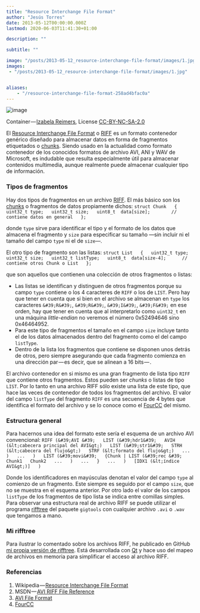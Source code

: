 ```yaml
---
title: "Resource Interchange File Format"
author: "Jesús Torres"
date: 2013-05-12T00:00:00.000Z
lastmod: 2020-06-03T11:41:30+01:00

description: ""

subtitle: ""

image: "/posts/2013-05-12_resource-interchange-file-format/images/1.jpg" 
images:
 - "/posts/2013-05-12_resource-interchange-file-format/images/1.jpg" 


aliases:
    - "/resource-interchange-file-format-258ad4bfac0a"
---
```


![image](/posts/2013-05-12_resource-interchange-file-format/images/1.jpg)

Container — [Izabela Reimers](https://www.flickr.com/photos/33280166@N02/5354725682/), License [CC-BY-NC-SA-2.0](https://creativecommons.org/licenses/by-nc-sa/2.0/)

El [Resource Interchange File Format](http://en.wikipedia.org/wiki/Resource_Interchange_File_Format) o [RIFF](http://en.wikipedia.org/wiki/Resource_Interchange_File_Format) es un formato contenedor genérico diseñado para almacenar datos en forma de fragmentos etiquetados o [chunks](http://en.wikipedia.org/wiki/Chunk_%28information%29). Siendo usado en la actualidad como formato contenedor de los conocidos formatos de archivo AVI, ANI y WAV de Microsoft, es indudable que resulta especialmente útil para almacenar contenidos multimedia, aunque realmente puede almacenar cualquier tipo de información.

### Tipos de fragmentos

Hay dos tipos de fragmentos en un archivo [RIFF](http://en.wikipedia.org/wiki/Resource_Interchange_File_Format). El más básico son los [chunks](http://en.wikipedia.org/wiki/Chunk_%28information%29) o fragmentos de datos propiamente dichos:
``struct Chunk  
{  
    uint32_t type;  
    uint32_t size;  
    uint8_t  data[size];        // contiene datos en general  
};``

donde `type` sirve para identificar el tipo y el formato de los datos que almacena el fragmento y `size` para especificar su tamaño —sin incluir ni el tamaño del campo `type` ni el de `size`—.

El otro tipo de fragmento son las listas:
``struct List  
{  
    uint32_t type;  
    uint32_t size;  
    uint32_t listType;  
    uint8_t  data[size-4];      // contiene otros Chunk o List  
};``

que son aquellos que contienen una colección de otros fragmentos o listas:

*   Las listas se identifican y distinguen de otros fragmentos porque su campo `type` contiene o los 4 caracteres de `RIFF` o los de `LIST`. Pero hay que tener en cuenta que si bien en el archivo se almacenan en `type` los caracteres `&#39;R&#39;`, `&#39;R&#39;`, `&#39;I&#39;`, `&#39;F&#39;` en ese orden, hay que tener en cuenta que al interpretarlo como `uint32_t` en una máquina _little-endian_ no veremos el número 0x52494646 sino 0x46464952.
*   Para este tipo de fragmentos el tamaño en el campo `size` incluye tanto el de los datos almacenados dentro del fragmento como el del campo `listType`.
*   Dentro de la lista los fragmentos que contiene se disponen unos detrás de otros, pero siempre asegurando que cada fragmento comienza en una dirección par — es decir, que se alinean a 16 bits — .

El archivo contenedor en si mismo es una gran fragmento de lista tipo `RIFF` que contiene otros fragmentos. Estos pueden ser _chunks_ o listas de tipo `LIST`. Por lo tanto en una archivo RIFF sólo existe una lista de este tipo, que hace las veces de contenedor de todos los fragmentos del archivo. El valor del campo `listType` del fragmento `RIFF` es una secuencia de 4 bytes que identifica el formato del archivo y se lo conoce como el [FourCC](http://www.fourcc.org/codecs.php) del mismo.

### Estructura general

Para hacernos una idea del formato este sería el esquema de un archivo AVI convencional:
``RIFF (&#39;AVI &#39;  
      LIST (&#39;hdr1&#39;  
            AVIH (&lt;cabecera principal del AVI&gt;)  
            LIST (&#39;str1&#39;  
                  STRH (&lt;cabecera del flujo&gt;)  
                  STRF (&lt;formato del flujo&gt;)  
                  ...  
            )  
            ...  
      )  
      LIST (&#39;movi&#39;  
            {Chunk | LIST (&#39;rec &#39;  
                           Chunk1  
                           Chunk2  
                           ...  
                     )  
             ...  
            }  
            ...  
      )  
      [IDX1 (&lt;índice AVI&gt;)]  
)``

Donde los identificadores en mayúsculas denotan el valor del campo `type` al comienzo de un fragmento. Este siempre es seguido por el campo `size`, que no se muestra en el esquema anterior. Por otro lado el valor de los campos `listType` de los fragmentos de tipo lista se indica entre comillas simples. Para observar una estructura real de archivo RIFF se puede utilizar el programa [rifftree](https://manned.org/rifftree/8b35d536) del paquete `gigtools` con cualquier archivo `.avi` o `.wav` que tengamos a mano.

### Mi rifftree

Para ilustrar lo comentado sobre los archivos RIFF, he publicado en GitHub [mi propia versión de rifftree](http://github.com/aplatanado/rifftree). Está desarrollada con [Qt](https://jmtorres.webs.ull.es/me/2013/01/proyecto-qt-framework-de-desarrollo-de-aplicaciones/) y hace uso del mapeo de archivos en memoria para simplificar el acceso al archivo RIFF.

### Referencias

1.  Wikipedia — [Resource Interchange File Format](http://en.wikipedia.org/wiki/Resource_Interchange_File_Format)
2.  MSDN — [AVI RIFF File Reference](http://msdn.microsoft.com/en-us/library/ms779636%28VS.85%29.aspx)
3.  [AVI File Format](http://www.alexander-noe.com/video/documentation/avi.pdf)
4.  [FourCC](http://www.fourcc.org/codecs.php)

